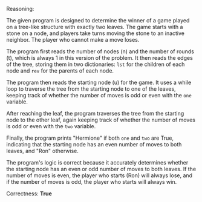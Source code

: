 Reasoning: 

The given program is designed to determine the winner of a game played on a tree-like structure with exactly two leaves. The game starts with a stone on a node, and players take turns moving the stone to an inactive neighbor. The player who cannot make a move loses.

The program first reads the number of nodes (n) and the number of rounds (t), which is always 1 in this version of the problem. It then reads the edges of the tree, storing them in two dictionaries: `lst` for the children of each node and `rev` for the parents of each node.

The program then reads the starting node (u) for the game. It uses a while loop to traverse the tree from the starting node to one of the leaves, keeping track of whether the number of moves is odd or even with the `one` variable.

After reaching the leaf, the program traverses the tree from the starting node to the other leaf, again keeping track of whether the number of moves is odd or even with the `two` variable.

Finally, the program prints "Hermione" if both `one` and `two` are True, indicating that the starting node has an even number of moves to both leaves, and "Ron" otherwise.

The program's logic is correct because it accurately determines whether the starting node has an even or odd number of moves to both leaves. If the number of moves is even, the player who starts (Ron) will always lose, and if the number of moves is odd, the player who starts will always win.

Correctness: **True**